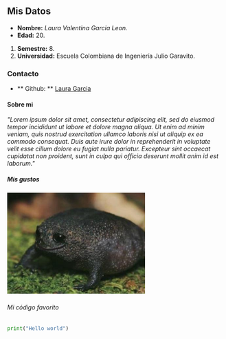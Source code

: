 ## Mis Datos
- **Nombre:** *Laura Valentina Garcia Leon.*
- **Edad:** 20.
1. **Semestre:** 8.
2. **Universidad:** Escuela Colombiana de Ingeniería Julio Garavito.


### Contacto
- ** Github: ** [Laura Garcia](https://github.com/laura-gar "Laura Garcia")

#### Sobre mi

*"Lorem ipsum dolor sit amet, consectetur adipiscing elit, sed do eiusmod tempor incididunt ut labore et dolore magna aliqua. Ut enim ad minim veniam, quis nostrud exercitation ullamco laboris nisi ut aliquip ex ea commodo consequat. Duis aute irure dolor in reprehenderit in voluptate velit esse cillum dolore eu fugiat nulla pariatur. Excepteur sint occaecat cupidatat non proident, sunt in culpa qui officia deserunt mollit anim id est laborum."*

##### Mis gustos
![Imagen sapito](https://github.com/juancho20sp/LAB-1-CVDS/blob/master/Laura%20Valentina%20Garcia/Imagen.png)

###### Mi código favorito
``` python
print("Hello world")
```
